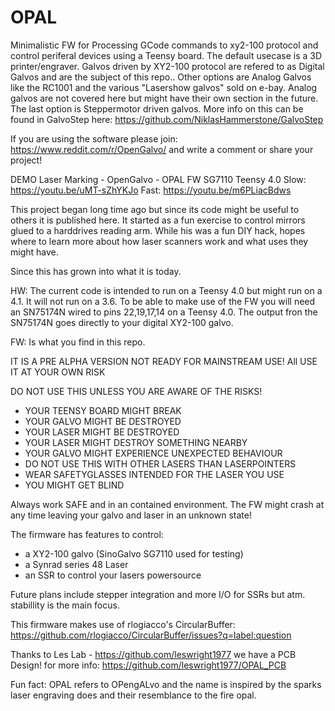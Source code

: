 # OPAL

Minimalistic FW for Processing GCode commands to xy2-100 protocol and control periferal devices using a Teensy board.
The default usecase is a 3D printer/engraver. Galvos driven by XY2-100 protocol are refered to as Digital Galvos and are
the subject of this repo.. Other options are Analog Galvos like the RC1001 and the various "Lasershow galvos" sold on e-bay.
Analog galvos are not covered here but might have their own section in the future. The last option is Steppermotor driven
galvos. More info on this can be found in GalvoStep here:  https://github.com/NiklasHammerstone/GalvoStep

If you are using the software please join: https://www.reddit.com/r/OpenGalvo/ and write a comment or share your project!

DEMO
Laser Marking - OpenGalvo - OPAL FW SG7110 Teensy 4.0
Slow:
  https://youtu.be/uMT-sZhYKJo
Fast:
  https://youtu.be/m6PLiacBdws


This project began long time ago but since its code might be useful to others it is published here.
It started as a fun exercise to control mirrors glued to a harddrives reading arm. While his was a
fun DIY hack, hopes where to learn more about how laser scanners work and what uses they might have.

Since this has grown into what it is today. 

HW:
The current code is intended to run on a Teensy 4.0 but might run on a 4.1. It will not run on a 3.6.
To be able to make use of the FW you will need an SN75174N wired to pins 22,19,17,14 on a Teensy 4.0.
The output fron the SN75174N goes directly to your digital XY2-100 galvo.

FW:
Is what you find in this repo. 

IT IS A PRE ALPHA VERSION NOT READY FOR MAINSTREAM USE!
All USE IT AT YOUR OWN RISK

DO NOT USE THIS UNLESS YOU ARE AWARE OF THE RISKS!
- YOUR TEENSY BOARD MIGHT BREAK
- YOUR GALVO MIGHT BE DESTROYED
- YOUR LASER MIGHT BE DESTROYED
- YOUR LASER MIGHT DESTROY SOMETHING NEARBY
- YOUR GALVO MIGHT EXPERIENCE UNEXPECTED BEHAVIOUR
- DO NOT USE THIS WITH OTHER LASERS THAN LASERPOINTERS
- WEAR SAFETYGLASSES INTENDED FOR THE LASER YOU USE
- YOU MIGHT GET BLIND

Always work SAFE and in an contained environment. The FW might crash at any time leaving your galvo and laser in an unknown state!

The firmware has features to control:

- a XY2-100 galvo (SinoGalvo SG7110 used for testing)
- a Synrad series 48 Laser
- an SSR to control your lasers powersource

Future plans include stepper integration and more I/O for SSRs but atm. stabillity is the main focus.

This firmware makes use of rlogiacco's CircularBuffer: https://github.com/rlogiacco/CircularBuffer/issues?q=label:question

Thanks to Les Lab - https://github.com/leswright1977 we have a PCB Design!
for more info: https://github.com/leswright1977/OPAL_PCB

Fun fact: OPAL refers to OPengALvo and the name is inspired by the sparks laser engraving does and their resemblance to the fire opal.

